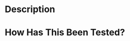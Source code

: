 # Description
<!--- Describe your changes -->


# How Has This Been Tested?
<!--- Please shortly describe how you tested your code. -->
